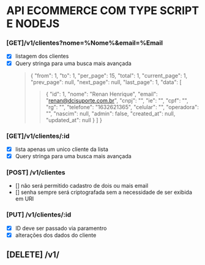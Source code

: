 # API ECOMMERCE COM TYPE SCRIPT E NODEJS

### [GET]/v1/clientes?nome=%Nome%&email=%Email

- [x] listagem dos clientes
- [x] Query stringa para uma busca mais avançada
  > {
  > "from": 1,
  > "to": 1,
  > "per_page": 15,
  > "total": 1,
  > "current_page": 1,
  > "prev_page": null,
  > "next_page": null,
  > "last_page": 1,
  > "data": [
  > > {
  > > "id": 1,
  > > "nome": "Renan Henrique",
  > > "email": "renan@dcisuporte.com.br",
  > > "cnpj": "",
  > > "ie": "",
  > > "cpf": "",
  > > "rg": "",
  > > "telefone": "1632621365",
  > > "celular": "",
  > > "operadora": "",
  > > "nascim": null,
  > > "admin": false,
  > > "created_at": null,
  > > "updated_at": null
  > > }
  > > ]
  > }

### [GET]/v1/clientes/:id

- [x] lista apenas um unico cliente da lista
- [x] Query stringa para uma busca mais avançada

### [POST] /v1/clientes

- [] não será permitido cadastro de dois ou mais email
- [] senha sempre será criptografada sem a necessidade de ser exibida em URI

### [PUT] /v1/clientes/:id

- [x] ID deve ser passado via paramentro
- [x] alterações dos dados do cliente

## [DELETE] /v1/
